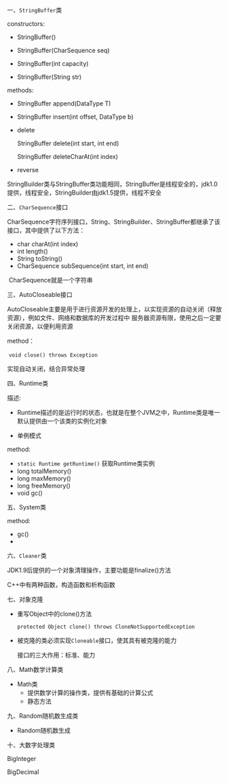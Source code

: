 一、`StringBuffer`类

constructors:

- StringBuffer()

- StringBuffer(CharSequence seq)
- StringBuffer(int capacity)
- StringBuffer(String str)

methods:

- StringBuffer append(DataType T)


- StringBuffer	insert(int offset, DataType b)


- delete

  StringBuffer	delete(int start, int end)

  StringBuffer	deleteCharAt(int index)

- reverse


StringBuilder类与StringBuffer类功能相同，StringBuffer是线程安全的，jdk1.0提供，线程安全，StringBuilder由jdk1.5提供，线程不安全



二、`CharSequence`接口

​	CharSequence字符序列接口，String、StringBuilder、StringBuffer都继承了该接口，其中提供了以下方法：

- char charAt(int index)
- int length()
- String toString()
- CharSequence subSequence(int start, int end)



​	CharSequence就是一个字符串



三、AutoCloseable接口

​	AutoCloseable主要是用于进行资源开发的处理上，以实现资源的自动关闭（释放资源），例如文件、网络和数据库的开发过程中 服务器资源有限，使用之后一定要关闭资源，以便利用资源

method：

​	`void close() throws Exception`

实现自动关闭，结合异常处理



四、Runtime类

描述:

- Runtime描述的是运行时的状态，也就是在整个JVM之中，Runtime类是唯一默认提供由一个该类的实例化对象

- 单例模式

method:

- `static Runtime getRuntime()`  获取Runtime类实例
- long totalMemory()
- long maxMemory()
- long freeMemory()
- void gc()

五、System类

method:

- gc()
- 

六、`Cleaner`类

JDK1.9后提供的一个对象清理操作，主要功能是finalize()方法

C++中有两种函数，构造函数和析构函数



七、对象克隆

- 重写Object中的clone()方法

  ```
  protected Object clone() throws CloneNotSupportedException
  ```

- 被克隆的类必须实现`Cloneable`接口，使其具有被克隆的能力

  接口的三大作用：标准、能力

八、Math数学计算类

- Math类
  - 提供数学计算的操作类，提供有基础的计算公式
  - 静态方法

九、Random随机数生成类

- Random随机数生成


十、大数字处理类

BigInteger

BigDecimal









